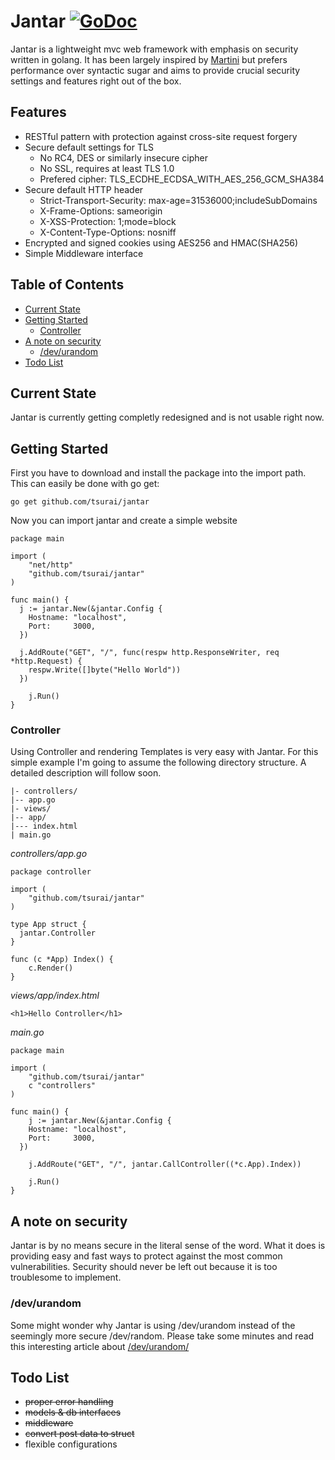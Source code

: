 # Jantar [![GoDoc](https://godoc.org/github.com/tsurai/jantar?status.png)](http://godoc.org/github.com/tsurai/jantar)

Jantar is a lightweight mvc web framework with emphasis on security written in golang. It has been largely inspired by [Martini](https://github.com/codegangsta/martini) but prefers performance over syntactic sugar and aims to provide crucial security settings and features right out of the box.

## Features
* RESTful pattern with protection against cross-site request forgery
* Secure default settings for TLS
	* No RC4, DES or similarly insecure cipher
	* No SSL, requires at least TLS 1.0
	* Prefered cipher: TLS_ECDHE_ECDSA_WITH_AES_256_GCM_SHA384
* Secure default HTTP header
	* Strict-Transport-Security: max-age=31536000;includeSubDomains
	* X-Frame-Options: sameorigin
	* X-XSS-Protection: 1;mode=block
	* X-Content-Type-Options: nosniff
* Encrypted and signed cookies using AES256 and HMAC(SHA256)
* Simple Middleware interface

## Table of Contents
* [Current State](#current-state)
* [Getting Started](#getting-started)
  * [Controller](#controller)
* [A note on security](#a-note-on-security)
	* [/dev/urandom](#devurandom)
* [Todo List](#todo-list)

## Current State
Jantar is currently getting completly redesigned and is not usable right now.

## Getting Started

First you have to download and install the package into the import path. This can easily be done with go get:
```
go get github.com/tsurai/jantar
```

Now you can import jantar and create a simple website
```
package main

import (
	"net/http"
	"github.com/tsurai/jantar"
)

func main() {
  j := jantar.New(&jantar.Config {
    Hostname: "localhost",
    Port:     3000,
  })

  j.AddRoute("GET", "/", func(respw http.ResponseWriter, req *http.Request) {
    respw.Write([]byte("Hello World"))
  })

	j.Run()
}
```

### Controller

Using Controller and rendering Templates is very easy with Jantar. For this simple example I'm going to assume the following directory structure. A detailed description will follow soon.
```
|- controllers/
|-- app.go
|- views/
|-- app/
|--- index.html
| main.go
```

*controllers/app.go*
```
package controller

import (
	"github.com/tsurai/jantar"
)

type App struct {
  jantar.Controller
}

func (c *App) Index() {
	c.Render()
}
```

*views/app/index.html*
```
<h1>Hello Controller</h1>
```
  
*main.go*
```
package main

import (
	"github.com/tsurai/jantar"
	c "controllers"
)

func main() {
	j := jantar.New(&jantar.Config {
    Hostname: "localhost",
    Port:     3000,
  })

	j.AddRoute("GET", "/", jantar.CallController((*c.App).Index))

	j.Run()
}

```

## A note on security
Jantar is by no means secure in the literal sense of the word. What it does is providing easy and fast ways to protect against the most common vulnerabilities. Security should never be left out because it is too troublesome to implement.

### /dev/urandom
Some might wonder why Jantar is using /dev/urandom instead of the seemingly more secure /dev/random.
Please take some minutes and read this interesting article about [/dev/urandom/](http://www.2uo.de/myths-about-urandom/)

## Todo List
- ~~proper error handling~~
- ~~models & db interfaces~~
- ~~middleware~~
- ~~convert post data to struct~~
- flexible configurations

